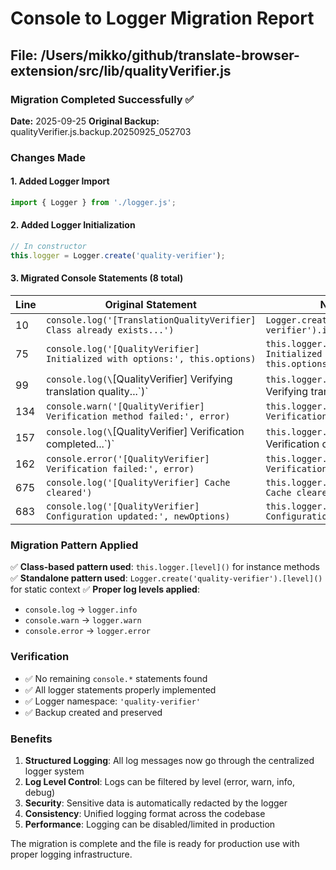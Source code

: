 # Console to Logger Migration Report

## File: /Users/mikko/github/translate-browser-extension/src/lib/qualityVerifier.js

### Migration Completed Successfully ✅

**Date:** 2025-09-25
**Original Backup:** qualityVerifier.js.backup.20250925_052703

### Changes Made

#### 1. Added Logger Import
```javascript
import { Logger } from './logger.js';
```

#### 2. Added Logger Initialization
```javascript
// In constructor
this.logger = Logger.create('quality-verifier');
```

#### 3. Migrated Console Statements (8 total)

| Line | Original Statement | New Statement |
|------|-------------------|---------------|
| 10 | `console.log('[TranslationQualityVerifier] Class already exists...')` | `Logger.create('quality-verifier').info(...)` |
| 75 | `console.log('[QualityVerifier] Initialized with options:', this.options)` | `this.logger.info('[QualityVerifier] Initialized with options:', this.options)` |
| 99 | `console.log(\`[QualityVerifier] Verifying translation quality...\`)` | `this.logger.info(\`[QualityVerifier] Verifying translation quality...\`)` |
| 134 | `console.warn('[QualityVerifier] Verification method failed:', error)` | `this.logger.warn('[QualityVerifier] Verification method failed:', error)` |
| 157 | `console.log(\`[QualityVerifier] Verification completed...\`)` | `this.logger.info(\`[QualityVerifier] Verification completed...\`)` |
| 162 | `console.error('[QualityVerifier] Verification failed:', error)` | `this.logger.error('[QualityVerifier] Verification failed:', error)` |
| 675 | `console.log('[QualityVerifier] Cache cleared')` | `this.logger.info('[QualityVerifier] Cache cleared')` |
| 683 | `console.log('[QualityVerifier] Configuration updated:', newOptions)` | `this.logger.info('[QualityVerifier] Configuration updated:', newOptions)` |

### Migration Pattern Applied

✅ **Class-based pattern used**: `this.logger.[level]()` for instance methods
✅ **Standalone pattern used**: `Logger.create('quality-verifier').[level]()` for static context
✅ **Proper log levels applied**:
  - `console.log` → `logger.info`
  - `console.warn` → `logger.warn`
  - `console.error` → `logger.error`

### Verification

- ✅ No remaining `console.*` statements found
- ✅ All logger statements properly implemented
- ✅ Logger namespace: `'quality-verifier'`
- ✅ Backup created and preserved

### Benefits

1. **Structured Logging**: All log messages now go through the centralized logger system
2. **Log Level Control**: Logs can be filtered by level (error, warn, info, debug)
3. **Security**: Sensitive data is automatically redacted by the logger
4. **Consistency**: Unified logging format across the codebase
5. **Performance**: Logging can be disabled/limited in production

The migration is complete and the file is ready for production use with proper logging infrastructure.